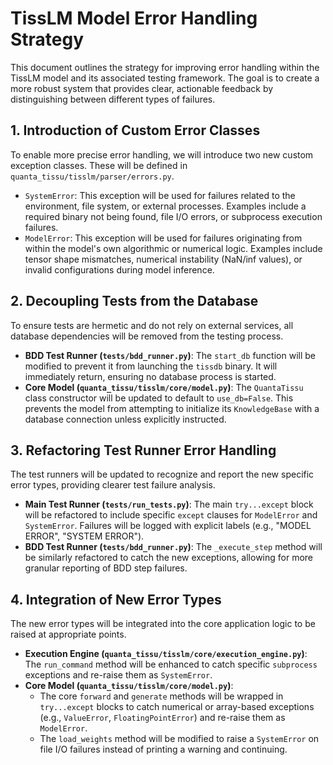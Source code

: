 # TissLM Model Error Handling Strategy

This document outlines the strategy for improving error handling within the TissLM model and its associated testing framework. The goal is to create a more robust system that provides clear, actionable feedback by distinguishing between different types of failures.

## 1. Introduction of Custom Error Classes

To enable more precise error handling, we will introduce two new custom exception classes. These will be defined in `quanta_tissu/tisslm/parser/errors.py`.

-   `SystemError`: This exception will be used for failures related to the environment, file system, or external processes. Examples include a required binary not being found, file I/O errors, or subprocess execution failures.
-   `ModelError`: This exception will be used for failures originating from within the model's own algorithmic or numerical logic. Examples include tensor shape mismatches, numerical instability (NaN/inf values), or invalid configurations during model inference.

## 2. Decoupling Tests from the Database

To ensure tests are hermetic and do not rely on external services, all database dependencies will be removed from the testing process.

-   **BDD Test Runner (`tests/bdd_runner.py`)**: The `start_db` function will be modified to prevent it from launching the `tissdb` binary. It will immediately return, ensuring no database process is started.
-   **Core Model (`quanta_tissu/tisslm/core/model.py`)**: The `QuantaTissu` class constructor will be updated to default to `use_db=False`. This prevents the model from attempting to initialize its `KnowledgeBase` with a database connection unless explicitly instructed.

## 3. Refactoring Test Runner Error Handling

The test runners will be updated to recognize and report the new specific error types, providing clearer test failure analysis.

-   **Main Test Runner (`tests/run_tests.py`)**: The main `try...except` block will be refactored to include specific `except` clauses for `ModelError` and `SystemError`. Failures will be logged with explicit labels (e.g., "MODEL ERROR", "SYSTEM ERROR").
-   **BDD Test Runner (`tests/bdd_runner.py`)**: The `_execute_step` method will be similarly refactored to catch the new exceptions, allowing for more granular reporting of BDD step failures.

## 4. Integration of New Error Types

The new error types will be integrated into the core application logic to be raised at appropriate points.

-   **Execution Engine (`quanta_tissu/tisslm/core/execution_engine.py`)**: The `run_command` method will be enhanced to catch specific `subprocess` exceptions and re-raise them as `SystemError`.
-   **Core Model (`quanta_tissu/tisslm/core/model.py`)**:
    -   The core `forward` and `generate` methods will be wrapped in `try...except` blocks to catch numerical or array-based exceptions (e.g., `ValueError`, `FloatingPointError`) and re-raise them as `ModelError`.
    -   The `load_weights` method will be modified to raise a `SystemError` on file I/O failures instead of printing a warning and continuing.
